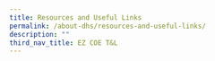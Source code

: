 ```yaml
---
title: Resources and Useful Links
permalink: /about-dhs/resources-and-useful-links/
description: ""
third_nav_title: EZ COE T&L
---
```

